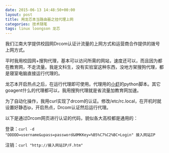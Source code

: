 ```yaml
---
date: 2015-06-13 14:48:50+00:00
layout: post
title: 用龙芯本当路由器之挂代理上网
categories: 技术随笔
tags: linux loongson 龙芯
---
```



我们江南大学提供校园网Drcom认证计流量的上网方式和运营商合作提供的拨号上网方式。

平时我用校园网+搜狗代理，基本可以访问所需的网站，速度还可以，而且因为都在教育网，不走流量。我是文科生，没有实验室这种东西，没地方架搜狗代理，都是寝室电脑直接运行代理的。

龙芯本开启热点之后，在运行代理即可使用。代理用的[小虾](http://xiaoxia.org/)的python脚本。其它goagent什么的代理都可以，我用搜狗代理就是省流量加教育网加速。

为了自动化操作，我用curl实现了drcom的认证。修改/etc/rc.local，在开机时就设置好静态ip，开启热点，Drcom认证然后运行代理。

以下是通过Drcom网页进行认证的代码，貌似各大高校都是通用的：

登录：`curl -d "DDDDD=username&upass=password&0MKKey=%B5%C7%C2%BC+Login" 接入网站IP`

注销：`curl "http://接入网站IP/F.htm"`


